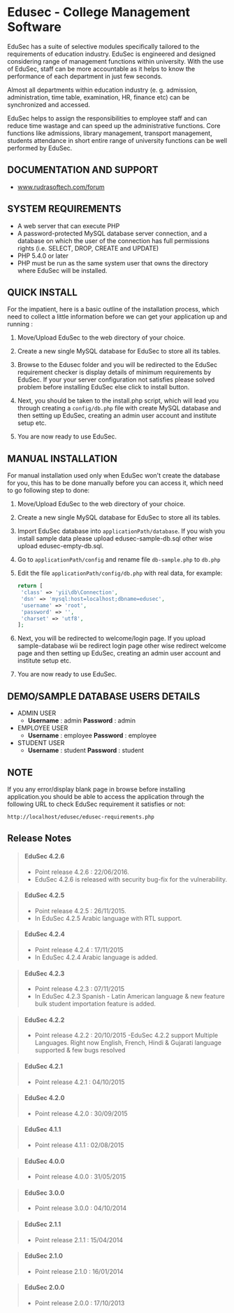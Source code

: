 Edusec - College Management Software
====================================

EduSec has a suite of selective modules specifically tailored to the requirements of education industry. EduSec is engineered and designed considering range of management functions within university. With the use of EduSec, staff can be more accountable as it helps to know the performance of each department in just few seconds. 

Almost all departments within education industry (e. g. admission, administration, time table, examination, HR, finance etc) can be synchronized and accessed. 

EduSec helps to assign the responsibilities to employee staff and can reduce time wastage and can speed up the administrative functions. Core functions like admissions, library management, transport management, students attendance in short entire range of university functions can be well performed by EduSec.


DOCUMENTATION AND SUPPORT
-------------------------
* www.rudrasoftech.com/forum


SYSTEM REQUIREMENTS
-------------------
* A web server that can execute PHP
* A password-protected MySQL database server connection, 
  and a database on which the user of the  connection has 
  full permissions rights (i.e. SELECT, DROP, CREATE and UPDATE)
* PHP 5.4.0 or later
* PHP must be run as the same system user that owns the directory 
  where EduSec will be installed.


QUICK INSTALL
-------------
For the impatient, here is a basic outline of the
installation process, which need to collect a little 
information before we can get your application 
up and running :
 
1. Move/Upload EduSec to the web directory of your choice.

2. Create a new single MySQL database for EduSec to store all
   its tables.

3. Browse to the Edusec folder and you will be redirected 
   to the EduSec requirement checker is display details of 
   minimum requirements by EduSec.
   If your your server configuration not satisfies please 
   solved problem before installing EduSec else click to install button.

4. Next, you should be taken to the install.php script, 
   which will lead you through creating a `config/db.php` 
   file with create MySQL database and then setting up EduSec, 
   creating an admin user account and institute setup etc.    

5. You are now ready to use EduSec.


MANUAL INSTALLATION
-------------------
For manual installation used only when EduSec won't create the database 
for you, this has to be done manually before you can access it,
which need to go following step to done:

1. Move/Upload EduSec to the web directory of your choice.

2. Create a new single MySQL database for EduSec to store all
   its tables.

3. Import EduSec database into `applicationPath/database`.
   If you wish you install sample data please upload edusec-sample-db.sql
   other wise upload edusec-empty-db.sql.   

4. Go to `applicationPath/config` and rename file `db-sample.php` to 
   `db.php`

5. Edit the file `applicationPath/config/db.php` with real data, for example:
   ```php
   return [
	'class' => 'yii\db\Connection',
	'dsn' => 'mysql:host=localhost;dbname=edusec',
	'username' => 'root',
	'password' => '',
	'charset' => 'utf8',
   ];
   ```

6. Next, you will be redirected to welcome/login page.
   If you upload sample-database wii be redirect login page
   other wise redirect welcome page and then setting up EduSec, 
   creating an admin user account and institute setup etc.      

7. You are now ready to use EduSec.


DEMO/SAMPLE DATABASE USERS DETAILS 
---------------------------------- 

- ADMIN USER
	- **Username** : admin **Password** : admin
- EMPLOYEE USER
	- **Username** : employee **Password** : employee
- STUDENT USER
	- **Username** : student **Password** : student

**NOTE**
---------- 
If you any error/display blank page in browse before installing application.you should be able to access the application through the following URL to check EduSec requirement it satisfies or not:
~~~
http://localhost/edusec/edusec-requirements.php
~~~

Release Notes
-------------
> #### EduSec 4.2.6
>	- Point release 4.2.6 : 22/06/2016.
>	- EduSec 4.2.6 is released with security bug-fix for the vulnerability.

> #### EduSec 4.2.5
>	- Point release 4.2.5 : 26/11/2015.
>	- In EduSec 4.2.5 Arabic language with RTL support.

> #### EduSec 4.2.4
>   - Point release 4.2.4 : 17/11/2015
>   - In EduSec 4.2.4 Arabic language is added.

> #### EduSec 4.2.3
>	- Point release 4.2.3 : 07/11/2015
>	- In EduSec 4.2.3 Spanish - Latin American language & new feature bulk student importation feature is added.

> #### EduSec 4.2.2
>	- Point release 4.2.2 : 20/10/2015
>	-EduSec 4.2.2 support Multiple Languages. Right now English, French, Hindi & Gujarati language supported & few bugs resolved

> #### EduSec 4.2.1
>	- Point release 4.2.1 : 04/10/2015

> #### EduSec 4.2.0
>	- Point release 4.2.0 : 30/09/2015

> #### EduSec 4.1.1
>	- Point release 4.1.1 : 02/08/2015

> #### EduSec 4.0.0
>	- Point release 4.0.0 : 31/05/2015

> #### EduSec 3.0.0
>	- Point release 3.0.0 : 04/10/2014

> #### EduSec 2.1.1
>	- Point release 2.1.1 : 15/04/2014

> #### EduSec 2.1.0
>	- Point release 2.1.0 : 16/01/2014

> #### EduSec 2.0.0 #
>	- Point release 2.0.0 : 17/10/2013
